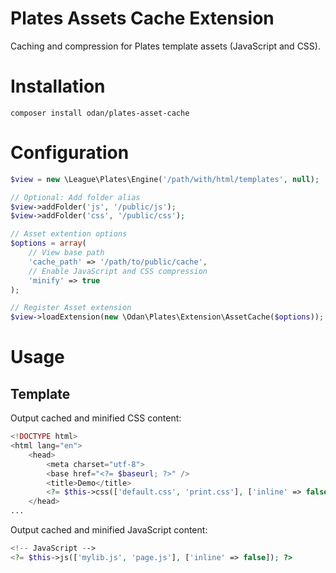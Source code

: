 # Plates Assets Cache Extension

Caching and compression for Plates template assets (JavaScript and CSS).

# Installation

```
composer install odan/plates-asset-cache
```

# Configuration

```php
$view = new \League\Plates\Engine('/path/with/html/templates', null);

// Optional: Add folder alias
$view->addFolder('js', '/public/js');
$view->addFolder('css', '/public/css');

// Asset extention options
$options = array(
    // View base path
    'cache_path' => '/path/to/public/cache',
    // Enable JavaScript and CSS compression
    'minify' => true
);

// Register Asset extension
$view->loadExtension(new \Odan\Plates\Extension\AssetCache($options));
```
# Usage

## Template

Output cached and minified CSS content:

```php
<!DOCTYPE html>
<html lang="en">
    <head>
        <meta charset="utf-8">
        <base href="<?= $baseurl; ?>" />
        <title>Demo</title>
        <?= $this->css(['default.css', 'print.css'], ['inline' => false]); ?>
    </head>
...
```

Output cached and minified JavaScript content:

```php
<!-- JavaScript -->
<?= $this->js(['mylib.js', 'page.js'], ['inline' => false]); ?>
```
